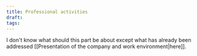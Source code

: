 ```yaml
---
title: Professional activities
draft: 
tags:
---
```

I don't know what should this part be about except what has already been addressed [[Presentation of the company and work environment|here]].
